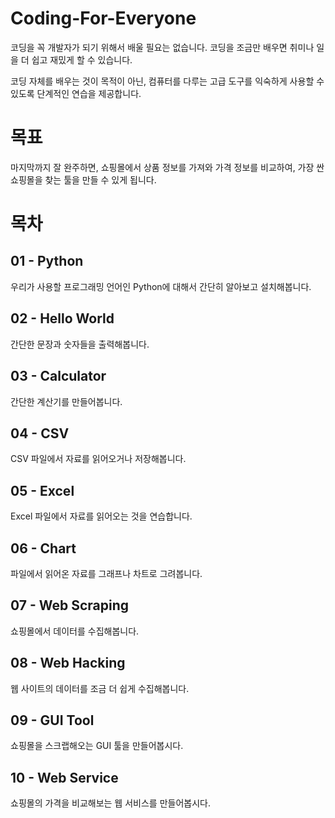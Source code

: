 # Coding-For-Everyone

코딩을 꼭 개발자가 되기 위해서 배울 필요는 없습니다. 코딩을 조금만 배우면 취미나 일을 더 쉽고 재밌게 할 수 있습니다.

코딩 자체를 배우는 것이 목적이 아닌, 컴퓨터를 다루는 고급 도구를 익숙하게 사용할 수 있도록 단계적인 연습을 제공합니다.

# 목표

마지막까지 잘 완주하면, 쇼핑몰에서 상품 정보를 가져와 가격 정보를 비교하여, 가장 싼 쇼핑몰을 찾는 툴을 만들 수 있게 됩니다.

# 목차

## 01 - Python

우리가 사용할 프로그래밍 언어인 Python에 대해서 간단히 알아보고 설치해봅니다.

## 02 - Hello World

간단한 문장과 숫자들을 출력해봅니다.

## 03 - Calculator

간단한 계산기를 만들어봅니다.

## 04 - CSV

CSV 파일에서 자료를 읽어오거나 저장해봅니다.

## 05 - Excel

Excel 파일에서 자료를 읽어오는 것을 연습합니다.

## 06 - Chart

파일에서 읽어온 자료를 그래프나 차트로 그려봅니다.

## 07 - Web Scraping

쇼핑몰에서 데이터를 수집해봅니다.

## 08 - Web Hacking

웹 사이트의 데이터를 조금 더 쉽게 수집해봅니다.

## 09 - GUI Tool

쇼핑몰을 스크랩해오는 GUI 툴을 만들어봅시다.

## 10 - Web Service

쇼핑몰의 가격을 비교해보는 웹 서비스를 만들어봅시다.

